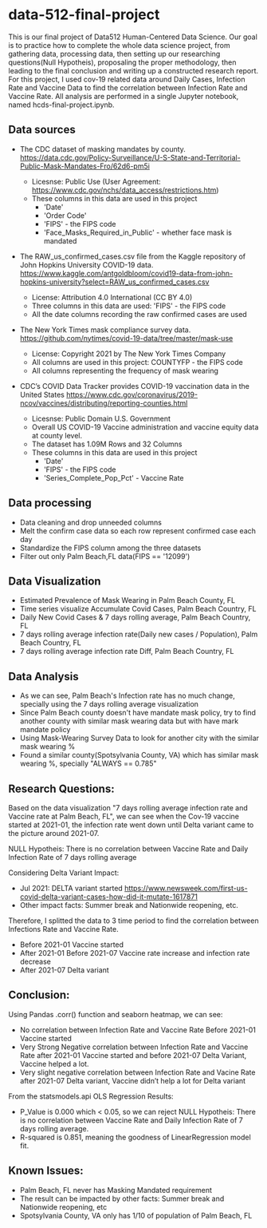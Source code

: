 # data-512-final-project
This is our final project of Data512 Human-Centered Data Science. Our goal is to practice how to complete the whole data science project, from gathering data, processing data, then setting up our researching questions(Null Hypotheis), proposaling the proper methodology, then leading to the final conclusion and writing up a constructed research report. For this project, I used cov-19 related data around Daily Cases, Infection Rate and Vaccine Data to find the correlation between Infection Rate and Vaccine Rate. All analysis are performed in a single Jupyter notebook, named hcds-final-project.ipynb.

## Data sources

+ The CDC dataset of masking mandates by county.
https://data.cdc.gov/Policy-Surveillance/U-S-State-and-Territorial-Public-Mask-Mandates-Fro/62d6-pm5i
  + Licesnse: Public Use (User Agreement: https://www.cdc.gov/nchs/data_access/restrictions.htm)
  + These columns in this data are used in this project
    + 'Date'
    + 'Order Code'
    + 'FIPS' - the FIPS code
    + 'Face_Masks_Required_in_Public' - whether face mask is mandated
 
+ The RAW_us_confirmed_cases.csv file from the Kaggle repository of John Hopkins University COVID-19 data.
https://www.kaggle.com/antgoldbloom/covid19-data-from-john-hopkins-university?select=RAW_us_confirmed_cases.csv
  + License: Attribution 4.0 International (CC BY 4.0)
  + Three columns in this data are used: 'FIPS' - the FIPS code
  + All the date columns recording the raw confirmed cases are used

+ The New York Times mask compliance survey data. 
https://github.com/nytimes/covid-19-data/tree/master/mask-use
  + License: Copyright 2021 by The New York Times Company
  + All columns are used in this project: COUNTYFP - the FIPS code
  + All columns representing the frequency of mask wearing

+ CDC’s COVID Data Tracker provides COVID-19 vaccination data in the United States
https://www.cdc.gov/coronavirus/2019-ncov/vaccines/distributing/reporting-counties.html
  + Licesnse: Public Domain U.S. Government
  + Overall US COVID-19 Vaccine administration and vaccine equity data at county level.
  + The dataset has 1.09M Rows and 32 Columns
  + These columns in this data are used in this project
    + 'Date'
    + 'FIPS' - the FIPS code
    + 'Series_Complete_Pop_Pct' - Vaccine Rate


## Data processing
+ Data cleaning and drop unneeded columns
+ Melt the confirm case data so each row represent confirmed case each day
+ Standardize the FIPS column among the three datasets
+ Filter out only Palm Beach,FL data(FIPS == '12099')


## Data Visualization
+ Estimated Prevalence of Mask Wearing in Palm Beach County, FL
+ Time series visualize Accumulate Covid Cases, Palm Beach Country, FL
+ Daily New Covid Cases & 7 days rolling average, Palm Beach Country, FL
+ 7 days rolling average infection rate(Daily new cases / Population), Palm Beach Country, FL
+ 7 days rolling average infection rate Diff, Palm Beach Country, FL

## Data Analysis
+ As we can see, Palm Beach's Infection rate has no much change, specially using the 7 days rolling average visualization
+ Since Palm Beach county doesn't have mandate mask policy, try to find another county with similar mask wearing data but with have mark mandate policy
+ Using Mask-Wearing Survey Data to look for another city with the similar mask wearing %
+ Found a similar county(Spotsylvania County, VA) which has similar mask wearing %, specially "ALWAYS == 0.785"

## Research Questions:

Based on the data visualization "7 days rolling average infection rate and Vaccine rate at Palm Beach, FL", we can see when the Cov-19 vaccine started at 2021-01, the infection rate went down until Delta variant came to the picture around 2021-07.

NULL Hypotheis:
 There is no correlation between Vaccine Rate and Daily Infection Rate of 7 days rolling average
 
Considering Delta Variant Impact: 
+ Jul 2021: DELTA variant started https://www.newsweek.com/first-us-covid-delta-variant-cases-how-did-it-mutate-1617871
+ Other impact facts: Summer break and Nationwide reopening, etc.

Therefore, I splitted the data to 3 time period to find the correlation between Infections Rate and Vaccine Rate.
+ Before 2021-01 Vaccine started
+ After 2021-01 Before 2021-07 Vaccine rate increase and infection rate decrease
+ After 2021-07 Delta variant

## Conclusion:
Using Pandas .corr() function and seaborn heatmap, we can see:
+ No correlation between Infection Rate and Vaccine Rate Before 2021-01 Vaccine started
+ Very Strong Negative correlation between Infection Rate and Vaccine Rate after 2021-01 Vaccine started and before 2021-07 Delta Variant, Vaccine helped a lot.
+ Very slight negative correlation between Infection Rate and Vacine Rate after 2021-07 Delta variant, Vaccine didn’t help a lot for Delta variant

From the statsmodels.api OLS Regression Results:

+ P_Value is 0.000 which < 0.05, so we can reject NULL Hypotheis: There is no correlation between Vaccine Rate and Daily Infection Rate of 7 days rolling average.
+ R-squared is 0.851, meaning the goodness of LinearRegression model fit.

## Known Issues:
+ Palm Beach, FL never has Masking Mandated requirement
+ The result can be impacted by other facts: Summer break and Nationwide reopening, etc
+ Spotsylvania County, VA only has 1/10 of population of Palm Beach, FL 
